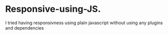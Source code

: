 # Responsive-using-JS.
I tried having responsivness using plain javascript without using any plugins and dependencies
